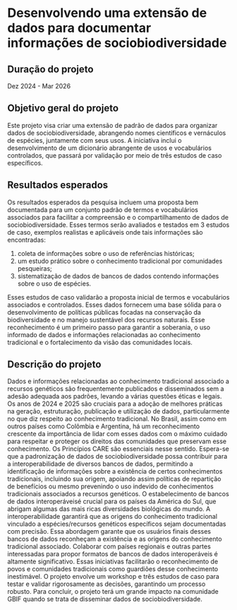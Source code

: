# Desenvolvendo uma extensão de dados para documentar informações de sociobiodiversidade

## Duração do projeto

Dez 2024 - Mar 2026

## Objetivo geral do projeto

Este projeto visa criar uma extensão de padrão de dados para organizar dados de sociobiodiversidade, abrangendo nomes científicos e vernáculos de espécies, juntamente com seus usos. A iniciativa inclui o desenvolvimento de um dicionário abrangente de usos e vocabulários controlados, que passará por validação por meio de três estudos de caso específicos.

## Resultados esperados

Os resultados esperados da pesquisa incluem uma proposta bem documentada para um conjunto padrão de termos e vocabulários associados para facilitar a compreensão e o compartilhamento de dados de sociobiodiversidade. Esses termos serão avaliados e testados em 3 estudos de caso, exemplos realistas e aplicáveis ​​onde tais informações são encontradas:

1. coleta de informações sobre o uso de referências históricas;
2. um estudo prático sobre o conhecimento tradicional por comunidades pesqueiras;
3. sistematização de dados de bancos de dados contendo informações sobre o uso de espécies.

Esses estudos de caso validarão a proposta inicial de termos e vocabulários associados e controlados. Esses dados fornecem uma base sólida para o desenvolvimento de políticas públicas focadas na conservação da biodiversidade e no manejo sustentável dos recursos naturais. Esse reconhecimento é um primeiro passo para garantir a soberania, o uso informado de dados e informações relacionadas ao conhecimento tradicional e o fortalecimento da visão das comunidades locais.

## Descrição do projeto

Dados e informações relacionadas ao conhecimento tradicional associado a recursos genéticos são frequentemente publicados e disseminados sem a adesão adequada aos padrões, levando a várias questões éticas e legais. Os anos de 2024 e 2025 são cruciais para a adoção de melhores práticas na geração, estruturação, publicação e utilização de dados, particularmente no que diz respeito ao conhecimento tradicional. No Brasil, assim como em outros países como Colômbia e Argentina, há um reconhecimento crescente da importância de lidar com esses dados com o máximo cuidado para respeitar e proteger os direitos das comunidades que preservam esse conhecimento. Os Princípios CARE são essenciais nesse sentido. Espera-se que a padronização de dados de sociobiodiversidade possa contribuir para a interoperabilidade de diversos bancos de dados, permitindo a identificação de informações sobre a existência de certos conhecimentos tradicionais, incluindo sua origem, apoiando assim políticas de repartição de benefícios ou mesmo prevenindo o uso indevido de conhecimentos tradicionais associados a recursos genéticos. O estabelecimento de bancos de dados interoperáveis ​​é crucial para os países da América do Sul, que abrigam algumas das mais ricas diversidades biológicas do mundo. A interoperabilidade garantirá que as origens do conhecimento tradicional vinculado a espécies/recursos genéticos específicos sejam documentadas com precisão. Essa abordagem garante que os usuários finais desses bancos de dados reconheçam a existência e as origens do conhecimento tradicional associado. Colaborar com países regionais e outras partes interessadas para propor formatos de bancos de dados interoperáveis ​​é altamente significativo. Essas iniciativas facilitarão o reconhecimento de povos e comunidades tradicionais como guardiões desse conhecimento inestimável. O projeto envolve um workshop e três estudos de caso para testar e validar rigorosamente as decisões, garantindo um processo robusto. Para concluir, o projeto terá um grande impacto na comunidade GBIF quando se trata de disseminar dados de sociobiodiversidade.